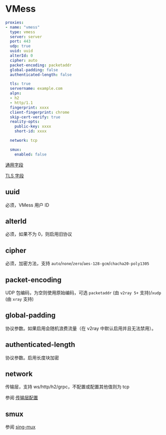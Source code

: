 # VMess

```{.yaml linenums="1"}
proxies:
- name: "vmess"
  type: vmess
  server: server
  port: 443
  udp: true
  uuid: uuid
  alterId: 0
  cipher: auto
  packet-encoding: packetaddr
  global-padding: false
  authenticated-length: false

  tls: true
  servername: example.com
  alpn:
  - h2
  - http/1.1
  fingerprint: xxxx
  client-fingerprint: chrome
  skip-cert-verify: true
  reality-opts:
    public-key: xxxx
    short-id: xxxx

  network: tcp

  smux:
    enabled: false
```

[通用字段](./index.md)

[TLS 字段](./tls.md)

## uuid

必须，VMess 用户 ID

## alterId

必须，如果不为 0，则启用旧协议

## cipher

必须，加密方法，支持 `auto`/`none`/`zero`/`aes-128-gcm`/`chacha20-poly1305`

## packet-encoding

UDP 包编码，为空则使用原始编码，可选 `packetaddr` (由 `v2ray 5+` 支持)/`xudp` (由 `xray` 支持)

## global-padding

协议参数。如果启用会随机浪费流量（在 v2ray 中默认启用并且无法禁用）。

## authenticated-length

协议参数。启用长度块加密

## network

传输层，支持 ws/http/h2/grpc，不配置或配置其他值则为 tcp

参阅 [传输层配置](./transport.md)

## smux

参阅 [sing-mux](./sing-mux.md)
